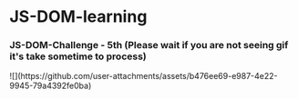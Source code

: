 # JS-DOM-learning

<h3>JS-DOM-Challenge - 5th <b>(Please wait if you are not seeing gif it's take sometime to process)</b> </h3>
![](https://github.com/user-attachments/assets/b476ee69-e987-4e22-9945-79a4392fe0ba)
